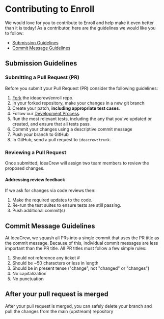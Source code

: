 # Contributing to Enroll

We would love for you to contribute to Enroll and help make it even better than it is today! As a contributor, here are the guidelines we would like you to follow:

 - [Submission Guidelines](#submit)
 - [Commit Message Guidelines](#commit)

## <a name="submit"></a> Submission Guidelines

### Submitting a Pull Request (PR)

Before you submit your Pull Request (PR) consider the following guidelines:

1. [Fork](https://docs.github.com/en/get-started/quickstart/fork-a-repo) the ideacrew/enroll repo.
2. In your forked repository, make your changes in a new git branch
3. Create your patch, **including appropriate test cases**.
4. Follow our [Development Process](DEVELOPMENT.md).
5. Run the most relevant tests, including the any that you've updated or created, and ensure that all tests pass.
6. Commit your changes using a descriptive commit message
7. Push your branch to GitHub
8. In GitHub, send a pull request to `ideacrew:trunk`.

### Reviewing a Pull Request

Once submitted, IdeaCrew will assign two team members to review the proposed changes.

#### Addressing review feedback

If we ask for changes via code reviews then:

1. Make the required updates to the code.
2. Re-run the test suites to ensure tests are still passing.
3. Push additional commit(s)

## <a name="commit"></a> Commit Message Guidelines

At IdeaCrew, we squash all PRs into a single commit that uses the PR title as the commit message. Because of this, individual commit messages are less important than the PR title. All PR titles must follow a few simple rules:

1. Should not reference any ticket #
2. Should be ~50 characters or less in length
3. Should be in present tense ("change", not "changed" or "changes")
4. No capitalization
5. No punctuation

## After your pull request is merged

After your pull request is merged, you can safely delete your branch and pull the changes from the main (upstream) repository
